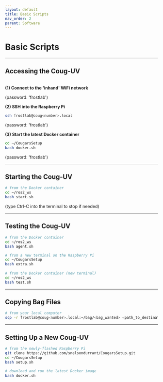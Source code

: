 ```yaml
---
layout: default
title: Basic Scripts
nav_order: 2
parent: Software
---
```


# Basic Scripts

---

## Accessing the Coug-UV
\
**(1) Connect to the 'inhand' WiFi network**

(password: 'frostlab')

**(2) SSH into the Raspberry Pi**
```bash
ssh frostlab@coug<number>.local 
```
(password: 'frostlab')

**(3) Start the latest Docker container**
```bash
cd ~/CougarsSetup
bash docker.sh
```
(password: 'frostlab')

---

## Starting the Coug-UV
```bash
# from the Docker container
cd ~/ros2_ws
bash start.sh
```
(type Ctrl-C into the terminal to stop if needed)

---

## Testing the Coug-UV
```bash
# from the Docker container
cd ~/ros2_ws
bash agent.sh
```
```bash
# from a new terminal on the Raspberry Pi
cd ~/CougarsSetup
bash extra.sh
 
# from the Docker container (new terminal)
cd ~/ros2_ws
bash test.sh
```

---

## Copying Bag Files
```bash
# from your local computer
scp -r frostlab@coug<number>.local:~/bag/<bag_wanted> <path_to_destination>
```

---

## Setting Up a New Coug-UV
```bash
# from the newly-flashed Raspberry Pi
git clone https://github.com/snelsondurrant/CougarsSetup.git
cd ~/CougarsSetup
bash setup.sh
 
# download and run the latest Docker image
bash docker.sh
```